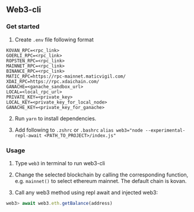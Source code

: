 ## Web3-cli

### Get started
1. Create `.env` file following format
```
KOVAN_RPC=<rpc_link>
GOERLI_RPC=<rpc_link>
ROPSTEN_RPC=<rpc_link>
MAINNET_RPC=<rpc_link>
BINANCE_RPC=<rpc_link>
MATIC_RPC=https://rpc-mainnet.maticvigil.com/
XDAI_RPC=https://rpc.xdaichain.com/
GANACHE=<ganache_sandbox_url>
LOCAL=<local_rpc_url>
PRIVATE_KEY=<private_key>
LOCAL_KEY=<private_key_for_local_node>
GANACHE_KEY=<private_key_for_ganache>
```

2. Run `yarn` to install dependencies.

3. Add following to `.zshrc` or `.bashrc`
`alias web3="node --experimental-repl-await <PATH_TO_PROJECT>/index.js"`

### Usage
1. Type `web3` in terminal to run web3-cli

2. Change the selected blockchain by calling the corresponding function, e.g. `mainnet()` to select ethereum mainnet. The default chain is kovan.

3. Call any web3 method using repl await and injected web3:
```javascript
web3> await web3.eth.getBalance(address)
```

